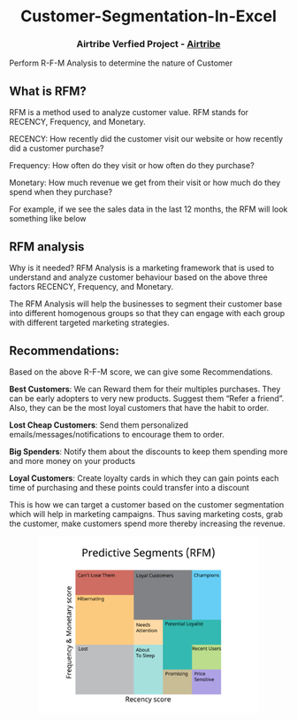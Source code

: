 <h1 align="center"> Customer-Segmentation-In-Excel </h1>
<h3 align="center"> Airtribe Verfied Project - <a href="https://www.airtribe.live/home"> Airtribe </a> </h5>

Perform R-F-M Analysis to determine the nature of Customer


## What is RFM?
RFM is a method used to analyze customer value. RFM stands for RECENCY, Frequency, and Monetary.

RECENCY: How recently did the customer visit our website or how recently did a customer purchase?

Frequency: How often do they visit or how often do they purchase?

Monetary: How much revenue we get from their visit or how much do they spend when they purchase?

For example, if we see the sales data in the last 12 months, the RFM will look something like below

## RFM analysis

Why is it needed?
RFM Analysis is a marketing framework that is used to understand and analyze customer behaviour based on the above three factors RECENCY, Frequency, and Monetary.

The RFM Analysis will help the businesses to segment their customer base into different homogenous groups so that they can engage with each group with different targeted marketing strategies.



## Recommendations:
Based on the above R-F-M score, we can give some Recommendations.

**Best Customers**: We can Reward them for their multiples purchases. They can be early adopters to very new products. Suggest them “Refer a friend”. Also, they can be the most loyal customers that have the habit to order.

**Lost Cheap Customers**: Send them personalized emails/messages/notifications to encourage them to order.


**Big Spenders**: Notify them about the discounts to keep them spending more and more money on your products

**Loyal Customers**: Create loyalty cards in which they can gain points each time of purchasing and these points could transfer into a discount

This is how we can target a customer based on the customer segmentation which will help in marketing campaigns. Thus saving marketing costs, grab the customer, make customers spend more thereby increasing the revenue.




<p align="center"> 
<img src="https://github.com/AnshRockstar/Customer-Segmentation-In-Excel/blob/main/Images/R-F-M%20Analysis.png" alt="R-F-M Analysis.jpg"  height="320px">
</p>
